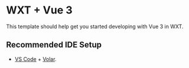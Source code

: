 # WXT + Vue 3

This template should help get you started developing with Vue 3 in WXT.

## Recommended IDE Setup
- [VS Code](https://code.visualstudio.com/) + [Volar](https://marketplace.visualstudio.com/items?itemName=Vue.volar).

